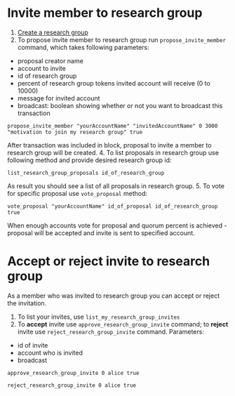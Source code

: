# Invite member to research group

1. [Create a research group](https://github.com/DEIPworld/deip-testnet/blob/master/docs/how-to-create-a-research-group.md)
2. To propose invite member to research group run `propose_invite_member` command, which takes following parameters:
- proposal creator name
- account to invite
- id of research group
- percent of research group tokens invited account will receive (0 to 10000)
- message for invited account
- broadcast: boolean showing whether or not you want to broadcast this transaction
```
propose_invite_member "yourAccountName" "invitedAccountName" 0 3000 "motivation to join my research group" true
```
After transaction was included in block, proposal to invite a member to research group will be created.
4. To list proposals in research group use following method and provide desired research group id:
```
list_research_group_proposals id_of_research_group
```
As result you should see a list of all proposals in research group.
5. To vote for specific proposal use `vote_proposal` method:
```
vote_proposal "yourAccountName" id_of_proposal id_of_research_group true
```
When enough accounts vote for proposal and quorum percent is achieved - proposal will be accepted and invite is sent to specified account.

# Accept or reject invite to research group
As a member who was invited to research group you can accept or reject the invitation.

1. To list your invites, use `list_my_research_group_invites`
2. To **accept** invite use `approve_research_group_invite` command; to **reject** invite use `reject_research_group_invite` command. Parameters:
- id of invite
- account who is invited
- broadcast
```
approve_research_group_invite 0 alice true
```
```
reject_research_group_invite 0 alice true
```
